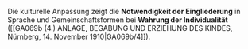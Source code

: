 
Die kulturelle Anpassung zeigt die **Notwendigkeit der Eingliederung** in Sprache und Gemeinschaftsformen bei **Wahrung der Individualität** ([[GA069b (4.) ANLAGE, BEGABUNG UND ERZIEHUNG DES KINDES, Nürnberg, 14. November 1910|GA069b/4]]).
